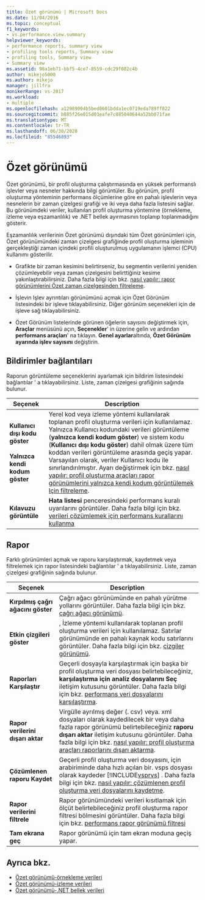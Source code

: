 ```yaml
---
title: Özet görünümü | Microsoft Docs
ms.date: 11/04/2016
ms.topic: conceptual
f1_keywords:
- vs.performance.view.summary
helpviewer_keywords:
- performance reports, summary view
- profiling tools reports, Summary view
- profiling tools, Summary view
- Summary view
ms.assetid: 98a1eb71-bbf5-4ce7-8559-cdc29f082c4b
author: mikejo5000
ms.author: mikejo
manager: jillfra
monikerRange: vs-2017
ms.workload:
- multiple
ms.openlocfilehash: a12989004b5bed8601bdda1ec0719eda789ff822
ms.sourcegitcommit: b885f26e015d03eafe7c885040644a52bb071fae
ms.translationtype: MT
ms.contentlocale: tr-TR
ms.lasthandoff: 06/30/2020
ms.locfileid: "85546893"
---
```

# <a name="summary-view"></a>Özet görünümü
Özet görünümü, bir profil oluşturma çalıştırmasında en yüksek performanslı işlevler veya nesneler hakkında bilgi görüntüler. Bu görünüm, profil oluşturma yönteminin performans ölçümlerine göre en pahalı işlevlerin veya nesnelerin bir zaman çizelgesi grafiği ve iki veya daha fazla listesini sağlar. Bu görünümdeki veriler, kullanılan profil oluşturma yöntemine (örnekleme, izleme veya eşzamanlılık) ve .NET bellek ayırmasının toplanıp toplanmadığını gösterir.

 Eşzamanlılık verilerinin Özet görünümü dışındaki tüm Özet görünümleri için, Özet görünümündeki zaman çizelgesi grafiğinde profil oluşturma işleminin gerçekleştiği zaman içindeki profili oluşturulmuş uygulamanın işlemci (CPU) kullanımı gösterilir.

- Grafikte bir zaman kesimini belirtirseniz, bu segmentin verilerini yeniden çözümleyebilir veya zaman çizelgesini belirttiğiniz kesime yakınlaştırabilirsiniz. Daha fazla bilgi için bkz. [nasıl yapılır: rapor görünümlerini Özet zaman çizelgesinden filtreleme](../profiling/how-to-filter-report-views-from-the-summary-timeline.md).

- İşlevin Işlev ayrıntıları görünümünü açmak için Özet Görünüm listesindeki bir işleve tıklayabilirsiniz. Diğer görünüm seçenekleri için de işleve sağ tıklayabilirsiniz.

- Özet Görünüm listelerinde görünen öğelerin sayısını değiştirmek için, **Araçlar** menüsünü açın, **Seçenekler**' in üzerine gelin ve ardından **performans araçları**' na tıklayın. **Genel ayarlar**altında, **Özet Görünüm ayarında işlev sayısını** değiştirin.

## <a name="notifications-links"></a>Bildirimler bağlantıları
 Raporun görüntüleme seçeneklerini ayarlamak için bildirim listesindeki bağlantılar ' a tıklayabilirsiniz. Liste, zaman çizelgesi grafiğinin sağında bulunur.

|Seçenek|Description|
|-|-|
|**Kullanıcı dışı kodu göster**<br /><br /> **Yalnızca kendi kodum göster**|Yerel kod veya izleme yöntemi kullanılarak toplanan profil oluşturma verileri için kullanılamaz. Yalnızca Kullanıcı kodundaki verileri görüntüleme (**yalnızca kendi kodum göster**) ve sistem kodu (**Kullanıcı dışı kodu göster**) dahil olmak üzere tüm koddan verileri görüntüleme arasında geçiş yapar. Varsayılan olarak, veriler Kullanıcı kodu ile sınırlandırılmıştır. Ayarı değiştirmek için bkz. [nasıl yapılır: profil oluşturma araçları rapor görünümlerini yalnızca kendi kodum görüntülemek Için filtreleme](../profiling/how-to-filter-profiling-tools-report-views-to-display-just-my-code.md).|
|**Kılavuzu görüntüle**|**Hata listesi** penceresindeki performans kuralı uyarılarını görüntüler. Daha fazla bilgi için bkz. [verileri çözümlemek için performans kurallarını kullanma](../profiling/using-performance-rules-to-analyze-data.md)|

## <a name="report"></a>Rapor
 Farklı görünümleri açmak ve raporu karşılaştırmak, kaydetmek veya filtrelemek için rapor listesindeki bağlantılar ' a tıklayabilirsiniz. Liste, zaman çizelgesi grafiğinin sağında bulunur.

|Seçenek |Description |
|----------------------------| - |
| **Kırpılmış çağrı ağacını göster** | Çağrı ağacı görünümünde en pahalı yürütme yollarını görüntüler. Daha fazla bilgi için bkz. [çağrı ağacı görünümü](../profiling/call-tree-view.md). |
| **Etkin çizgileri göster** | , İzleme yöntemi kullanılarak toplanan profil oluşturma verileri için kullanılamaz. Satırlar görünümünde en pahalı kaynak kodu satırlarını görüntüler. Daha fazla bilgi için bkz. [çizgiler görünümü](../profiling/lines-view.md). |
| **Raporları Karşılaştır** | Geçerli dosyayla karşılaştırmak için başka bir profil oluşturma veri dosyası belirtebileceğiniz, **karşılaştırma için analiz dosyalarını Seç** iletişim kutusunu görüntüler. Daha fazla bilgi için bkz. [performans veri dosyalarını karşılaştırma](../profiling/comparing-performance-data-files.md). |
| **Rapor verilerini dışarı aktar** | Virgülle ayrılmış değer (. csv) veya. xml dosyaları olarak kaydedilecek bir veya daha fazla rapor görünümü belirtebileceğiniz **raporu dışarı aktar** iletişim kutusunu görüntüler. Daha fazla bilgi için bkz. [nasıl yapılır: profil oluşturma araçları raporlarını dışarı aktarma](/previous-versions/visualstudio/visual-studio-2010/ms182394\(v\=vs.100\)). |
| **Çözümlenen raporu Kaydet** | Geçerli profil oluşturma veri dosyasını, için arabiriminde daha hızlı açılan bir. vsps dosyası olarak kaydeder [!INCLUDE[vsprvs](../code-quality/includes/vsprvs_md.md)] . Daha fazla bilgi için bkz. [nasıl yapılır: çözümlenen profil oluşturma veri dosyalarını kaydetme](/previous-versions/visualstudio/visual-studio-2010/bb763106\(v\=vs.100\)). |
| **Rapor verilerini filtrele** | Rapor görünümündeki verileri kısıtlamak için ölçüt belirtebileceğiniz profil oluşturma rapor filtresi bölmesini görüntüler. Daha fazla bilgi için bkz. [performans rapor görünümü filtresi](../profiling/performance-report-view-filter.md) |
| **Tam ekrana geç** | Rapor görünümü için tam ekran moduna geçiş yapar. |

## <a name="see-also"></a>Ayrıca bkz.
- [Özet görünümü-örnekleme verileri](../profiling/summary-view-sampling-data.md)
- [Özet görünümü-izleme verileri](../profiling/summary-view-instrumentation-data.md)
- [Özet görünümü-.NET bellek verileri](../profiling/summary-view-dotnet-memory-data.md)
